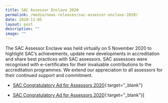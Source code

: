 ```yaml
---
title: SAC Assessor Enclave 2020
permalink: /media/news-releases/sac-assessor-enclave-2020/
date: 2020-11-05
layout: post
description: ""
image: ""
---
```

The SAC Assessor Enclave was held virtually on 5 November 2020 to highlight SAC’s achievements, update new developments in accreditation and share best practices with SAC assessors. SAC assessoes were recognised with e-certificates for their invaluable contributions to the accreditation programmes.  We extend our appreciation to all assessors for their continued support and commitment.

  
* [SAC Congratulatory Ad for Assessors 2020](/files/documents/SAC-Congratulatory-ad-for-assessors-2020-final.pdf){:target="_blank"}


* [SAC Congratulatory Ad for Assessors 2020](/files/documents/SAC-Congratulatory-ad-for-assessors-2020-final.pdf){:target="_blank"}[